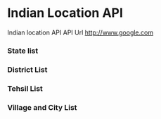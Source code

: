 # Indian Location API
Indian location API
API Url http://www.google.com
### State list
###  District List
###  Tehsil List
###  Village and City List

